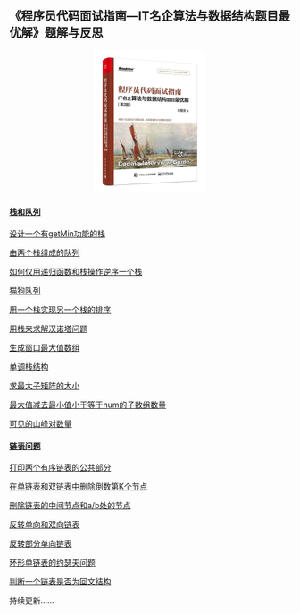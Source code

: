 ## 《程序员代码面试指南—IT名企算法与数据结构题目最优解》题解与反思

<center><img src = "img/s29967820.jpg" width = "200" height = "256"/></center>



#### [栈和队列](https://github.com/JIANGLY33/CodingInterviewGuideProblemSet/tree/master/src/main/java/StackAndQueue)

[设计一个有getMin功能的栈](https://github.com/JIANGLY33/CodingInterviewGuideProblemSet/tree/master/src/main/java/StackAndQueue/getMinStack)

[由两个栈组成的队列](https://github.com/JIANGLY33/CodingInterviewGuideProblemSet/tree/master/src/main/java/StackAndQueue/TwoStacksQueue)

[如何仅用递归函数和栈操作逆序一个栈](https://github.com/JIANGLY33/CodingInterviewGuideProblemSet/tree/master/src/main/java/StackAndQueue/RecursionReverseStack)

[猫狗队列](https://github.com/JIANGLY33/CodingInterviewGuideProblemSet/tree/master/src/main/java/StackAndQueue/CatDogQueue)

[用一个栈实现另一个栈的排序](https://github.com/JIANGLY33/CodingInterviewGuideProblemSet/tree/master/src/main/java/StackAndQueue/SortStackByStack)

[用栈来求解汉诺塔问题](https://github.com/JIANGLY33/CodingInterviewGuideProblemSet/tree/master/src/main/java/StackAndQueue/HanoiProblem)

[生成窗口最大值数组](https://github.com/JIANGLY33/CodingInterviewGuideProblemSet/tree/master/src/main/java/StackAndQueue/MaxWindowArray)

[单调栈结构](https://github.com/JIANGLY33/CodingInterviewGuideProblemSet/tree/master/src/main/java/StackAndQueue/MonotonicStack)

[求最大子矩阵的大小](https://github.com/JIANGLY33/CodingInterviewGuideProblemSet/tree/master/src/main/java/StackAndQueue/MaxSquareMatrix)

[最大值减去最小值小于等于num的子数组数量](https://github.com/JIANGLY33/CodingInterviewGuideProblemSet/tree/master/src/main/java/StackAndQueue/MaxMinusMinArray)

[可见的山峰对数量](https://github.com/JIANGLY33/CodingInterviewGuideProblemSet/tree/master/src/main/java/StackAndQueue/VisibleMountains)



#### [链表问题](https://github.com/JIANGLY33/CodingInterviewGuideProblemSet/tree/master/src/main/java/Linkedlist)

[打印两个有序链表的公共部分](https://github.com/JIANGLY33/CodingInterviewGuideProblemSet/tree/master/src/main/java/Linkedlist/PrintPublic)

[在单链表和双链表中删除倒数第K个节点](https://github.com/JIANGLY33/CodingInterviewGuideProblemSet/tree/master/src/main/java/Linkedlist/RemoveLastKthNode)

[删除链表的中间节点和a/b处的节点](https://github.com/JIANGLY33/CodingInterviewGuideProblemSet/tree/master/src/main/java/Linkedlist/DeleteMidNode)

[反转单向和双向链表](https://github.com/JIANGLY33/CodingInterviewGuideProblemSet/tree/master/src/main/java/Linkedlist/ReverseLinkedList)

[反转部分单向链表](https://github.com/JIANGLY33/CodingInterviewGuideProblemSet/tree/master/src/main/java/Linkedlist/ReversePartialLinkedList)

[环形单链表的约瑟夫问题](https://github.com/JIANGLY33/CodingInterviewGuideProblemSet/tree/master/src/main/java/Linkedlist/JosephusProblem)

[判断一个链表是否为回文结构](https://github.com/JIANGLY33/CodingInterviewGuideProblemSet/tree/master/src/main/java/Linkedlist/JudgePalindrome)

持续更新……

